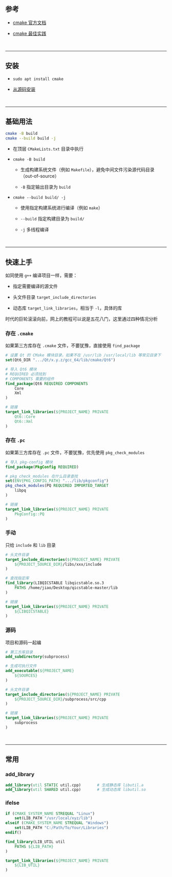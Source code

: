 ## 参考

* [cmake 官方文档](https://cmake.org/cmake/help/latest/manual/cmake.1.html)

* [cmake 最佳实践](https://modern-cmake-cn.github.io/Modern-CMake-zh_CN/)

<br>

---

## 安装

* `sudo apt install cmake`

* [从源码安装](https://github.com/Kitware/CMake?tab=readme-ov-file#building-cmake-from-scratch)

<br>

---

## 基础用法

```bash
cmake -B build
cmake --build build -j
```

* 在顶层 `CMakeLists.txt` 目录中执行

* `cmake -B build`
    
    * 生成构建系统文件（例如 `Makefile`），避免中间文件污染源代码目录（out-of-source）

    * `-B` 指定输出目录为 `build`

* `cmake --build build/ -j`

    * 使用指定构建系统进行编译（例如 `make`）

    * `--build` 指定构建目录为 `build/`

    * `-j` 多线程编译

<br>

---

## 快速上手

如同使用 `g++` 编译项目一样，需要：

* 指定需要编译的源文件

* 头文件目录 `target_include_directories`

* 动态库 `target_link_libraries`，相当于 `-l`，具体的库

时代的巨轮滚滚向前，网上的教程可以说是五花八门，这里通过四种情况分析

### 存在 `.cmake`

如果第三方库存在 `.cmake` 文件，不要犹豫，直接使用 `find_package`

```CMake
# 设置 Qt 的 CMake 模块目录，如果不在 /usr/lib /usr/local/lib 等常见目录下
set(Qt6_DIR ".../Qt/x.y.z/gcc_64/lib/cmake/Qt6")

# 导入 Qt6 模块
# REQUIRED 必须找到
# COMPONENTS 需要的组件
find_package(Qt6 REQUIRED COMPONENTS
    Core
    Xml
)

# 链接
target_link_libraries(${PROJECT_NAME} PRIVATE
    Qt6::Core
    Qt6::Xml
)
```

### 存在 `.pc`

如果第三方库存在 `.pc` 文件，不要犹豫，优先使用 `pkg_check_modules`

```CMake
# 导入 pkg-config 模块
find_package(PkgConfig REQUIRED)

# pkg_check_modules 在什么目录查找
set(ENV{PKG_CONFIG_PATH} ".../lib/pkgconfig")
pkg_check_modules(PQ REQUIRED IMPORTED_TARGET
    libpq
)

# 链接
target_link_libraries(${PROJECT_NAME} PRIVATE
    PkgConfig::PQ
)
```

### 手动

只给 `include` 和 `lib` 目录

```CMake
# 头文件目录
target_include_directories(${PROJECT_NAME} PRIVATE
    ${PROJECT_SOURCE_DIR}/libs/xxx/include
)

# 查找指定库
find_library(LIBQICSTABLE libqicstable.so.3 
    PATHS /home/jiao/Desktop/qicstable-master/lib
)

# 链接
target_link_libraries(${PROJECT_NAME} PRIVATE
    ${LIBQICSTABLE}
)
```

### 源码

项目和源码一起编

```CMake
# 第三方库目录
add_subdirectory(subprocess)

# 生成可执行文件
add_executable(${PROJECT_NAME} 
    ${SOURCES}
)

# 头文件目录
target_include_directories(${PROJECT_NAME} PRIVATE
    ${PROJECT_SOURCE_DIR}/subprocess/src/cpp
)

# 链接
target_link_libraries(${PROJECT_NAME} PRIVATE
    subprocess
)
```

<br>

---

## 常用

### add_library

```CMake
add_library(util STATIC util.cpp)       # 生成静态库 libutil.a
add_library(util SHARED util.cpp)       # 生成动态库 libutil.so
```

### ifelse

```CMake
if (CMAKE_SYSTEM_NAME STREQUAL "Linux")
    set(LIB_PATH "/usr/local/xyz/lib")
elseif (CMAKE_SYSTEM_NAME STREQUAL "Windows")
    set(LIB_PATH "C:/Path/To/Your/Libraries")
endif()

find_library(LIB_UTIL util 
    PATHS ${LIB_PATH}
)

target_link_libraries(${PROJECT_NAME} PRIVATE
    ${LIB_UTIL}
)
```